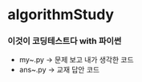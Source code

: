 # algorithmStudy
### 이것이 코딩테스트다 with 파이썬<br>
- my~.py -> 문제 보고 내가 생각한 코드<br>
- ans~.py -> 교재 답안 코드<br>
